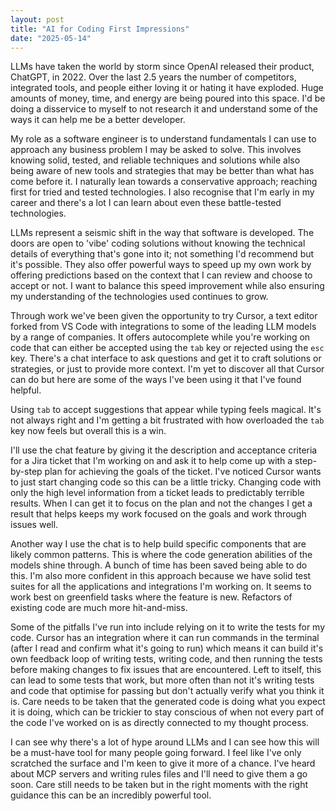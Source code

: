 ```yaml
---
layout: post
title: "AI for Coding First Impressions"
date: "2025-05-14"
---
```


LLMs have taken the world by storm since OpenAI released their product, ChatGPT,
in 2022. Over the last 2.5 years the number of competitors, integrated tools,
and people either loving it or hating it have exploded. Huge amounts of money,
time, and energy are being poured into this space. I'd be doing a disservice to
myself to not research it and understand some of the ways it can help me be a
better developer.

My role as a software engineer is to understand fundamentals I can use to
approach any business problem I may be asked to solve. This involves knowing
solid, tested, and reliable techniques and solutions while also being aware of
new tools and strategies that may be better than what has come before it. I
naturally lean towards a conservative approach; reaching first for tried and
tested technologies. I also recognise that I'm early in my career and there's a
lot I can learn about even these battle-tested technologies.

LLMs represent a seismic shift in the way that software is developed. The doors
are open to 'vibe' coding solutions without knowing the technical details of
everything that's gone into it; not something I'd recommend but it's possible.
They also offer powerful ways to speed up my own work by offering predictions
based on the context that I can review and choose to accept or not. I want to
balance this speed improvement while also ensuring my understanding of the
technologies used continues to grow.

Through work we've been given the opportunity to try Cursor, a text editor
forked from VS Code with integrations to some of the leading LLM models by a
range of companies. It offers autocomplete while you're working on code that can
either be accepted using the `tab` key or rejected using the `esc` key. There's
a chat interface to ask questions and get it to craft solutions or strategies,
or just to provide more context. I'm yet to discover all that Cursor can do but
here are some of the ways I've been using it that I've found helpful.

Using `tab` to accept suggestions that appear while typing feels magical. It's
not always right and I'm getting a bit frustrated with how overloaded the `tab`
key now feels but overall this is a win.

I'll use the chat feature by giving it the description and acceptance criteria
for a Jira ticket that I'm working on and ask it to help come up with a
step-by-step plan for achieving the goals of the ticket. I've noticed Cursor
wants to just start changing code so this can be a little tricky. Changing code
with only the high level information from a ticket leads to predictably terrible
results. When I can get it to focus on the plan and not the changes I get a
result that helps keeps my work focused on the goals and work through issues
well.

Another way I use the chat is to help build specific components that are likely
common patterns. This is where the code generation abilities of the models shine
through. A bunch of time has been saved being able to do this. I'm also more
confident in this approach because we have solid test suites for all the
applications and integrations I'm working on. It seems to work best on
greenfield tasks where the feature is new. Refactors of existing code are much
more hit-and-miss.

Some of the pitfalls I've run into include relying on it to write the tests for
my code. Cursor has an integration where it can run commands in the terminal
(after I read and confirm what it's going to run) which means it can build it's
own feedback loop of writing tests, writing code, and then running the tests
before making changes to fix issues that are encountered. Left to itself, this
can lead to some tests that work, but more often than not it's writing tests and
code that optimise for passing but don't actually verify what you think it is.
Care needs to be taken that the generated code is doing what you expect it is
doing, which can be trickier to stay conscious of when not every part of the
code I've worked on is as directly connected to my thought process.

I can see why there's a lot of hype around LLMs and I can see how this will be a
must-have tool for many people going forward. I feel like I've only scratched
the surface and I'm keen to give it more of a chance. I've heard about MCP
servers and writing rules files and I'll need to give them a go soon. Care still
needs to be taken but in the right moments with the right guidance this can be
an incredibly powerful tool.
